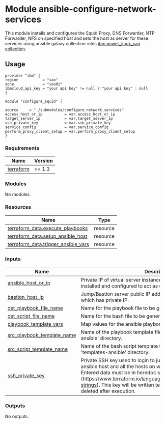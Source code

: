 # Module ansible-configure-network-services

This module installs and configures the Squid Proxy, DNS Forwarder, NTP Forwarder, NFS on specified host and sets the host as server for these services using ansible galaxy collection roles [ibm.power_linux_sap collection](https://galaxy.ansible.com/ui/repo/published/ibm/power_linux_sap/).

## Usage
```hcl
provider "ibm" {
region           = "sao"
zone             = "sao01"
ibmcloud_api_key = "your api key" != null ? "your api key" : null
}

module "configure_squid" {

source     = "./submodules/configure_network_services"
access_host_or_ip          = var.access_host_or_ip
target_server_ip           = var.target_server_ip
ssh_private_key            = var.ssh_private_key
service_config             = var.service_config
perform_proxy_client_setup = var.perform_proxy_client_setup
}

```

<!-- BEGINNING OF PRE-COMMIT-TERRAFORM DOCS HOOK -->
### Requirements

| Name | Version |
|------|---------|
| <a name="requirement_terraform"></a> [terraform](#requirement\_terraform) | >= 1.3 |

### Modules

No modules.

### Resources

| Name | Type |
|------|------|
| [terraform_data.execute_playbooks](https://registry.terraform.io/providers/hashicorp/terraform/latest/docs/resources/data) | resource |
| [terraform_data.setup_ansible_host](https://registry.terraform.io/providers/hashicorp/terraform/latest/docs/resources/data) | resource |
| [terraform_data.trigger_ansible_vars](https://registry.terraform.io/providers/hashicorp/terraform/latest/docs/resources/data) | resource |

### Inputs

| Name | Description | Type | Default | Required |
|------|-------------|------|---------|:--------:|
| <a name="input_ansible_host_or_ip"></a> [ansible\_host\_or\_ip](#input\_ansible\_host\_or\_ip) | Private IP of virtual server instance on which ansible will be installed and configured to act as central ansible node. | `string` | n/a | yes |
| <a name="input_bastion_host_ip"></a> [bastion\_host\_ip](#input\_bastion\_host\_ip) | Jump/Bastion server public IP address to reach the ansible host which has private IP. | `string` | n/a | yes |
| <a name="input_dst_playbook_file_name"></a> [dst\_playbook\_file\_name](#input\_dst\_playbook\_file\_name) | Name for the playbook file to be generated on the Ansible host. | `string` | n/a | yes |
| <a name="input_dst_script_file_name"></a> [dst\_script\_file\_name](#input\_dst\_script\_file\_name) | Name for the bash file to be generated on the Ansible host. | `string` | n/a | yes |
| <a name="input_playbook_template_vars"></a> [playbook\_template\_vars](#input\_playbook\_template\_vars) | Map values for the ansible playbook template. | `map(any)` | n/a | yes |
| <a name="input_src_playbook_template_name"></a> [src\_playbook\_template\_name](#input\_src\_playbook\_template\_name) | Name of the playbook template file located within the 'templates-ansible' directory. | `string` | n/a | yes |
| <a name="input_src_script_template_name"></a> [src\_script\_template\_name](#input\_src\_script\_template\_name) | Name of the bash script template file located within the 'templates-ansible' directory. | `string` | n/a | yes |
| <a name="input_ssh_private_key"></a> [ssh\_private\_key](#input\_ssh\_private\_key) | Private SSH key used to login to jump/bastion server, also the ansible host and all the hosts on which tasks will be executed. Entered data must be in heredoc strings format (https://www.terraform.io/language/expressions/strings#heredoc-strings). This key will be written temprarily on ansible host and deleted after execution. | `string` | n/a | yes |

### Outputs

No outputs.
<!-- END OF PRE-COMMIT-TERRAFORM DOCS HOOK -->
